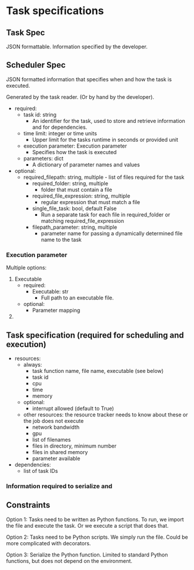 # Task specifications

## Task Spec

JSON formattable. Information specified by the developer.


## Scheduler Spec

JSON formatted information that specifies when and how the task is executed.

Generated by the task reader. (Or by hand by the developer).

- required:
    - task id: string
        - An identifier for the task, used to store and retrieve information and for dependencies.
    - time limit: integer or time units
        - Upper limit for the tasks runtime in seconds or provided unit
    - execution parameter:  Execution parameter
        - Specifies how the task is executed
    - parameters: dict
        - A dictionary of parameter names and values
- optional:
  - required_filepath: string, multiple
        - list of files required for the task
    - required_folder: string, multiple
        - folder that must contain a file
    - required_file_expression: string, multiple
        - regular expression that must match a file
    - single_file_task: bool, default False
        - Run a separate task for each file in required_folder or matching required_file_expression
    - filepath_parameter: string, multiple
        - parameter name for passing a dynamically determined file name to the task
     


### Execution parameter
Multiple options:
1. Executable
    - required:
        - Executable: str
            - Full path to an executable file.
    - optional:
        - Parameter mapping 
3. 


## Task specification (required for scheduling and execution)

- resources:
    - always:
        - task function name, file name, executable (see below)
        - task id
        - cpu
        - time
        - memory
    - optional:
        - interrupt allowed (default to True)
    - other resources: the resource tracker needs to know about these or the job does not execute
        - network bandwidth
        - gpu
        - list of filenames
        - files in directory, minimum number
        - files in shared memory
        - parameter available
-  dependencies:
    - list of task IDs


### Information required to serialize and 



## Constraints

Option 1: Tasks need to be written as Python functions. To run, we import the file and execute the task. Or we execute a script that does that.

Option 2: Tasks need to be Python scripts. We simply run the file. Could be more complicated with decorators.

Option 3: Serialize the Python function. Limited to standard Python functions, but does not depend on the environment.



